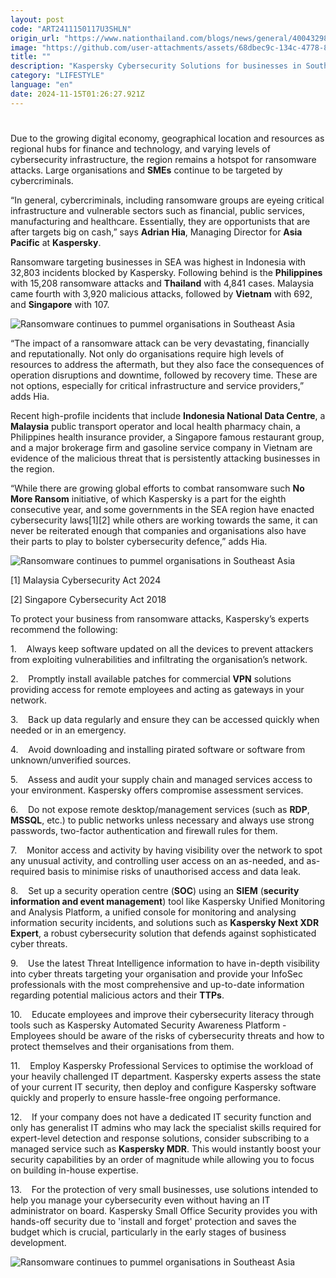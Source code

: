 ```yaml
---
layout: post
code: "ART2411150117U3SHLN"
origin_url: "https://www.nationthailand.com/blogs/news/general/40043298"
image: "https://github.com/user-attachments/assets/68dbec9c-134c-4778-88d8-317156976f52"
title: ""
description: "Kaspersky Cybersecurity Solutions for businesses in Southeast Asia (SEA) detected 57,571 ransomware attacks from January to June 2024."
category: "LIFESTYLE"
language: "en"
date: 2024-11-15T01:26:27.921Z
---
```


# 









Due to the growing digital economy, geographical location and resources as regional hubs for finance and technology, and varying levels of cybersecurity infrastructure, the region remains a hotspot for ransomware attacks. Large organisations and **SMEs** continue to be targeted by cybercriminals.

“In general, cybercriminals, including ransomware groups are eyeing critical infrastructure and vulnerable sectors such as financial, public services, manufacturing and healthcare. Essentially, they are opportunists that are after targets big on cash,” says **Adrian Hia**, Managing Director for **Asia Pacific** at **Kaspersky**.

Ransomware targeting businesses in SEA was highest in Indonesia with 32,803 incidents blocked by Kaspersky. Following behind is the **Philippines** with 15,208 ransomware attacks and **Thailand** with 4,841 cases. Malaysia came fourth with 3,920 malicious attacks, followed by **Vietnam** with 692, and **Singapore** with 107.

  ![Ransomware continues to pummel organisations in Southeast Asia](https://github.com/user-attachments/assets/0754d547-421b-4a2d-8bc4-abdd708e6e13)

“The impact of a ransomware attack can be very devastating, financially and reputationally. Not only do organisations require high levels of resources to address the aftermath, but they also face the consequences of operation disruptions and downtime, followed by recovery time. These are not options, especially for critical infrastructure and service providers,” adds Hia.

Recent high-profile incidents that include **Indonesia National Data Centre**, a **Malaysia** public transport operator and local health pharmacy chain, a Philippines health insurance provider, a Singapore famous restaurant group, and a major brokerage firm and gasoline service company in Vietnam are evidence of the malicious threat that is persistently attacking businesses in the region.

“While there are growing global efforts to combat ransomware such **No More Ransom** initiative, of which Kaspersky is a part for the eighth consecutive year, and some governments in the SEA region have enacted cybersecurity laws\[1\]\[2\] while others are working towards the same, it can never be reiterated enough that companies and organisations also have their parts to play to bolster cybersecurity defence,” adds Hia.

  ![Ransomware continues to pummel organisations in Southeast Asia](https://github.com/user-attachments/assets/6c5041e2-1ab7-4c60-b103-c8143544261d)

\[1\] Malaysia Cybersecurity Act 2024

\[2\] Singapore Cybersecurity Act 2018

To protect your business from ransomware attacks, Kaspersky’s experts recommend the following:

1.    Always keep software updated on all the devices to prevent attackers from exploiting vulnerabilities and infiltrating the organisation’s network.

2.    Promptly install available patches for commercial **VPN** solutions providing access for remote employees and acting as gateways in your network.

3.    Back up data regularly and ensure they can be accessed quickly when needed or in an emergency.

4.    Avoid downloading and installing pirated software or software from unknown/unverified sources.

5.    Assess and audit your supply chain and managed services access to your environment. Kaspersky offers compromise assessment services.

6.    Do not expose remote desktop/management services (such as **RDP**, **MSSQL**, etc.) to public networks unless necessary and always use strong passwords, two-factor authentication and firewall rules for them.

7.    Monitor access and activity by having visibility over the network to spot any unusual activity, and controlling user access on an as-needed, and as-required basis to minimise risks of unauthorised access and data leak.

8.    Set up a security operation centre (**SOC**) using an **SIEM** (**security information and event management**) tool like Kaspersky Unified Monitoring and Analysis Platform, a unified console for monitoring and analysing information security incidents, and solutions such as **Kaspersky Next XDR Expert**, a robust cybersecurity solution that defends against sophisticated cyber threats.

9.    Use the latest Threat Intelligence information to have in-depth visibility into cyber threats targeting your organisation and provide your InfoSec professionals with the most comprehensive and up-to-date information regarding potential malicious actors and their **TTPs**.

10.    Educate employees and improve their cybersecurity literacy through tools such as Kaspersky Automated Security Awareness Platform - Employees should be aware of the risks of cybersecurity threats and how to protect themselves and their organisations from them.

11.    Employ Kaspersky Professional Services to optimise the workload of your heavily challenged IT department. Kaspersky experts assess the state of your current IT security, then deploy and configure Kaspersky software quickly and properly to ensure hassle-free ongoing performance.

12.    If your company does not have a dedicated IT security function and only has generalist IT admins who may lack the specialist skills required for expert-level detection and response solutions, consider subscribing to a managed service such as **Kaspersky MDR**. This would instantly boost your security capabilities by an order of magnitude while allowing you to focus on building in-house expertise.

13.    For the protection of very small businesses, use solutions intended to help you manage your cybersecurity even without having an IT administrator on board. Kaspersky Small Office Security provides you with hands-off security due to 'install and forget' protection and saves the budget which is crucial, particularly in the early stages of business development.

  ![Ransomware continues to pummel organisations in Southeast Asia](https://github.com/user-attachments/assets/e314c480-8a37-47a7-aac3-633ec81dd4b5)